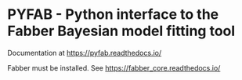 PYFAB - Python interface to the Fabber Bayesian model fitting tool
==================================================================

Documentation at https://pyfab.readthedocs.io/

Fabber must be installed. See https://fabber_core.readthedocs.io/

